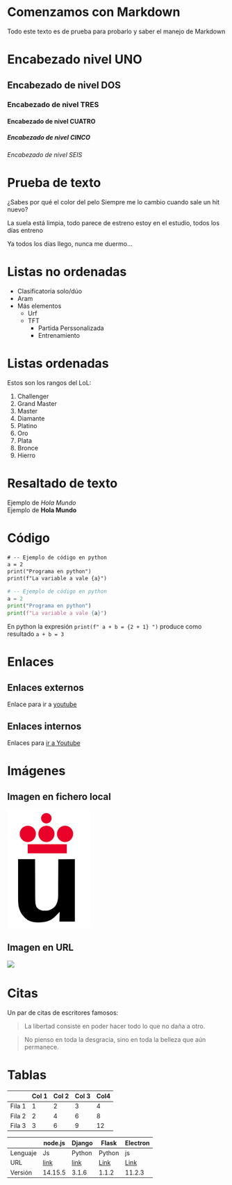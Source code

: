 # Comenzamos con Markdown

Todo este texto es de prueba para probarlo
y saber el manejo de Markdown

# Encabezado nivel UNO
## Encabezado de nivel DOS
### Encabezado de nivel TRES
#### Encabezado de nivel CUATRO
##### Encabezado de nivel CINCO
###### Encabezado de nivel SEIS

# Prueba de texto

¿Sabes por qué el color del pelo
Siempre me lo cambio cuando sale un hit nuevo?

La suela está limpia, todo parece de estreno estoy en el estudio, todos los días entreno

Ya todos los días llego, nunca me duermo…

# Listas no ordenadas

* Clasificatoria solo/dúo
* Aram
* Más elementos
  * Urf
  * TFT
    * Partida Perssonalizada
    * Entrenamiento

# Listas ordenadas

Estos son los rangos del LoL:

1. Challenger
2. Grand Master
3. Master
4. Diamante
5. Platino
6. Oro
7. Plata
8. Bronce
9. Hierro

# Resaltado de texto

Ejemplo de *Hola Mundo*  
Ejemplo de **Hola Mundo**

# Código

```
# -- Ejemplo de código en python
a = 2
print("Programa en python")
print(f"La variable a vale {a}")
```

```python
# -- Ejemplo de código en python
a = 2
print("Programa en python")
print(f"La variable a vale {a}")
```

En python la expresión `print(f" a + b = {2 + 1} ")` produce como resultado `a + b = 3` 

# Enlaces 

## Enlaces externos

Enlace para ir a [youtube](https://www.youtube.com/)

## Enlaces internos

Enlaces para [ir a Youtube](#Youtube)

# Imágenes

## Imagen en fichero local

![](Logo-urjc.png)


## Imagen en URL

![](https://upload.wikimedia.org/wikipedia/commons/2/2f/CC_BY-SA_3.0.png)

# Citas

Un par de citas de escritores famosos:

> La libertad consiste en poder hacer todo lo que no daña a otro.

> No pienso en toda la desgracia, sino en toda la belleza que aún permanece.

# Tablas

|         | Col 1 | Col 2| Col 3| Col4 |
|---------|-------|------|------|------|
|  Fila 1 |   1   |   2  |   3  |  4   |
|  Fila 2 |   2   |   4  |   6  |  8   |
|  Fila 3 |   3   |   6  |   9  |  12  |

|          |  node.js  | Django | Flask | Electron |
|----------|-----------|--------|-------|----------|
| Lenguaje | Js        | Python | Python| js       |
| URL      | [link](https://nodejs.org/es/) | [link](https://www.djangoproject.com/)  | [Link](https://flask.palletsprojects.com/en/1.1.x/) | [Link](https://www.electronjs.org/) |
| Versión  |  14.15.5  | 3.1.6  | 1.1.2 | 11.2.3 |